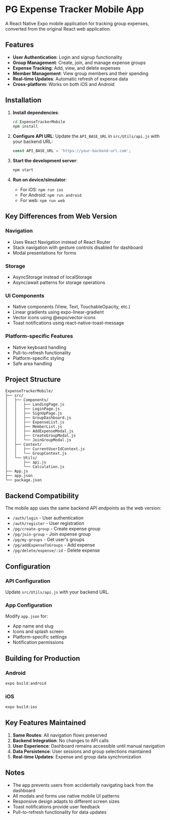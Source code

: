 # PG Expense Tracker Mobile App

A React Native Expo mobile application for tracking group expenses, converted from the original React web application.

## Features

- **User Authentication**: Login and signup functionality
- **Group Management**: Create, join, and manage expense groups
- **Expense Tracking**: Add, view, and delete expenses
- **Member Management**: View group members and their spending
- **Real-time Updates**: Automatic refresh of expense data
- **Cross-platform**: Works on both iOS and Android

## Installation

1. **Install dependencies**:
   ```bash
   cd ExpenseTrackerMobile
   npm install
   ```

2. **Configure API URL**:
   Update the `API_BASE_URL` in `src/Utils/api.js` with your backend URL:
   ```javascript
   const API_BASE_URL = 'https://your-backend-url.com';
   ```

3. **Start the development server**:
   ```bash
   npm start
   ```

4. **Run on device/simulator**:
   - For iOS: `npm run ios`
   - For Android: `npm run android`
   - For web: `npm run web`

## Key Differences from Web Version

### Navigation
- Uses React Navigation instead of React Router
- Stack navigation with gesture controls disabled for dashboard
- Modal presentations for forms

### Storage
- AsyncStorage instead of localStorage
- Async/await patterns for storage operations

### UI Components
- Native components (View, Text, TouchableOpacity, etc.)
- Linear gradients using expo-linear-gradient
- Vector icons using @expo/vector-icons
- Toast notifications using react-native-toast-message

### Platform-specific Features
- Native keyboard handling
- Pull-to-refresh functionality
- Platform-specific styling
- Safe area handling

## Project Structure

```
ExpenseTrackerMobile/
├── src/
│   ├── Components/
│   │   ├── LandingPage.js
│   │   ├── LoginPage.js
│   │   ├── SignUpPage.js
│   │   ├── GroupDashboard.js
│   │   ├── ExpenseList.js
│   │   ├── MemberList.js
│   │   ├── AddExpenseModal.js
│   │   ├── CreateGroupModal.js
│   │   └── JoinGroupModal.js
│   ├── Context/
│   │   ├── CurrentUserIdContext.js
│   │   └── GroupContext.js
│   └── Utils/
│       ├── api.js
│       └── Calculation.js
├── App.js
├── app.json
└── package.json
```

## Backend Compatibility

The mobile app uses the same backend API endpoints as the web version:
- `/auth/login` - User authentication
- `/auth/register` - User registration
- `/pg/create-group` - Create expense group
- `/pg/join-group` - Join expense group
- `/pg/my-groups` - Get user's groups
- `/pg/addExpenseToGroups` - Add expense
- `/pg/delete/expense/:id` - Delete expense

## Configuration

### API Configuration
Update `src/Utils/api.js` with your backend URL.

### App Configuration
Modify `app.json` for:
- App name and slug
- Icons and splash screen
- Platform-specific settings
- Notification permissions

## Building for Production

### Android
```bash
expo build:android
```

### iOS
```bash
expo build:ios
```

## Key Features Maintained

1. **Same Routes**: All navigation flows preserved
2. **Backend Integration**: No changes to API calls
3. **User Experience**: Dashboard remains accessible until manual navigation
4. **Data Persistence**: User sessions and group selections maintained
5. **Real-time Updates**: Expense and group data synchronization

## Notes

- The app prevents users from accidentally navigating back from the dashboard
- All modals and forms use native mobile UI patterns
- Responsive design adapts to different screen sizes
- Toast notifications provide user feedback
- Pull-to-refresh functionality for data updates